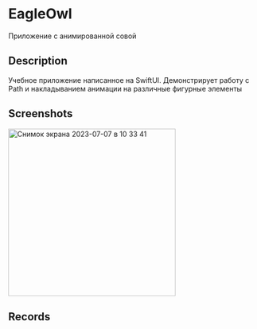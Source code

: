 # EagleOwl

Приложение с анимированной совой

## Description

Учебное приложение написанное на SwiftUI. 
Демонстрирует работу с Path и накладыванием анимации на различные фигурные элементы

## Screenshots
<img width="336" alt="Снимок экрана 2023-07-07 в 10 33 41" src="https://github.com/romkalan/EagleOwl/assets/116355331/a69d1f29-6336-4413-a47f-df423e81ed4b">

## Records
